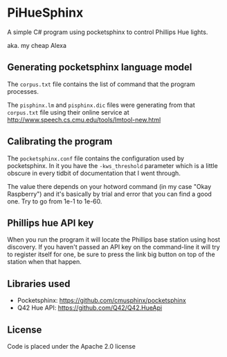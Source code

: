 # PiHueSphinx

A simple C# program using pocketsphinx to control Phillips Hue lights.

aka. my cheap Alexa

## Generating pocketsphinx language model

The `corpus.txt` file contains the list of command that the program processes.

The `pisphinx.lm` and `pisphinx.dic` files were generating from that `corpus.txt` file using their online service at http://www.speech.cs.cmu.edu/tools/lmtool-new.html

## Calibrating the program

The `pocketsphinx.conf` file contains the configuration used by pocketsphinx. In it you have the `-kws_threshold` parameter which is a little obscure in every tidbit of documentation that I went through.

The value there depends on your hotword command (in my case "Okay Raspberry") and it's basically by trial and error that you can find a good one. Try to go from 1e-1 to 1e-60.

## Phillips hue API key

When you run the program it will locate the Phillips base station using host discovery. If you haven't passed an API key on the command-line it will try to register itself for one, be sure to press the link big button on top of the station when that happen.

## Libraries used

- Pocketsphinx: https://github.com/cmusphinx/pocketsphinx
- Q42 Hue API: https://github.com/Q42/Q42.HueApi

## License

Code is placed under the Apache 2.0 license
